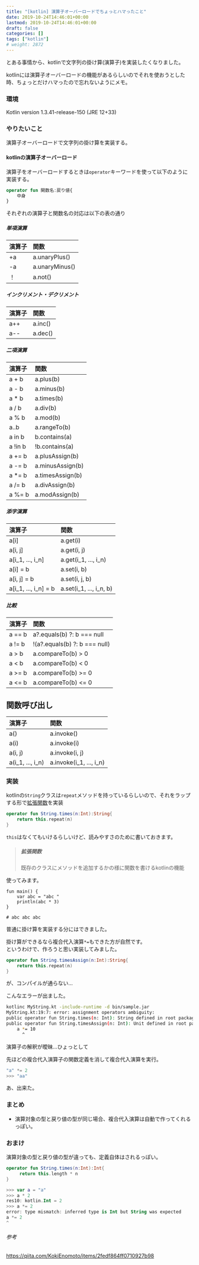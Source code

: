 ```yaml
---
title: "[kotlin] 演算子オーバーロードでちょっとハマったこと"
date: 2019-10-24T14:46:01+00:00
lastmod: 2019-10-24T14:46:01+00:00
draft: false
categories: []
tags: ["kotlin"]
# weight: 2872
---
```

とある事情から、kotlinで文字列の掛け算(演算子)を実装したくなりました。  

kotlinには演算子オーバーロードの機能があるらしいのでそれを使おうとした時、ちょっとだけハマったので忘れないようにメモ。  

### 環境  
Kotlin version 1.3.41-release-150 (JRE 12+33)  

### やりたいこと  
演算子オーバーロードで文字列の掛け算を実装する。  

#### kotlinの演算子オーバーロード  
演算子をオーバーロードするときは`operator`キーワードを使って以下のように実装する。  

```kotlin
operator fun 関数名:戻り値{
    中身
}
```


それぞれの演算子と関数名の対応は以下の表の通り  

##### 単項演算
| 演算子 | 関数 |
|:---|:----------|
| +a | a.unaryPlus() |
| -a | a.unaryMinus() |
| ！ | a.not() |

##### インクリメント・デクリメント
| 演算子 | 関数 |
|:---|:----------|
| a++ | a.inc() |
| a-- | a.dec() |

##### 二項演算
| 演算子 | 関数 |
|:---|:----------|
| a + b | a.plus(b) |
| a - b | a.minus(b) |
| a * b | a.times(b) |
| a / b | a.div(b) |
| a % b | a.mod(b) |
| a..b | a.rangeTo(b) |
| a in b | b.contains(a) |
| a !in b | !b.contains(a) |
| a += b | a.plusAssign(b) |
| a -= b  | a.minusAssign(b) |
| a *= b  | a.timesAssign(b) |
| a /= b  | a.divAssign(b) |
| a %= b  | a.modAssign(b) |

##### 添字演算
| 演算子 | 関数 |
|:---|:----------|
| a[i] | a.get(i) |
| a[i, j] | a.get(i, j) |
| a[i_1, ..., i_n] | a.get(i_1, ..., i_n) |
| a[i] = b | a.set(i, b) |
| a[i, j] = b | a.set(i, j, b) |
| a[i_1, ..., i_n] = b | a.set(i_1, ..., i_n, b) |

##### 比較
| 演算子 | 関数 |
|:---|:----------|
| a == b  | a?.equals(b) ?: b === null |
| a != b  | !(a?.equals(b) ?: b === null) |
| a > b | a.compareTo(b) > 0 |
| a < b | a.compareTo(b) < 0 |
| a >= b  | a.compareTo(b) >= 0 |
| a <= b  | a.compareTo(b) <= 0 |

## 関数呼び出し
| 演算子 | 関数 |
|:---|:----------|
| a() | a.invoke() |
| a(i) | a.invoke(i) |
| a(i, j) | a.invoke(i, j) |
| a(i_1, ..., i_n) | a.invoke(i_1, ..., i_n) |

### 実装  
kotlinの`String`クラスは`repeat`メソッドを持っているらしいので、それをラップする形で[拡張関数](#拡張関数)を実装  
```kotlin
operator fun String.times(n:Int):String{
    return this.repeat(n)
}
```
`this`はなくてもいけるらしいけど、読みやすさのために書いておきます。  



> ##### 拡張関数  
> 既存のクラスにメソッドを追加するかの様に関数を書けるkotlinの機能  

使ってみます。  
```
fun main() {
    var abc = "abc "
    println(abc * 3)
}

# abc abc abc 
```
普通に掛け算を実装する分にはできました。  

掛け算ができるなら複合代入演算`*=`もできた方が自然です。  
というわけで、作ろうと思い実装してみました。
```kotlin
operator fun String.timesAssign(n:Int):String{
    return this.repeat(n)
}
```
が、コンパイルが通らない...  

こんなエラーが出ました。  

```bash
kotlinc MyString.kt -include-runtime -d bin/sample.jar
MyString.kt:19:7: error: assignment operators ambiguity: 
public operator fun String.times(n: Int): String defined in root package in file MyString.kt
public operator fun String.timesAssign(n: Int): Unit defined in root package in file MyString.kt
    a *= 10
      ^
```
演算子の解釈が曖昧...ひょっとして   

先ほどの複合代入演算子の関数定義を消して複合代入演算を実行。  
```kotlin
"a" *= 2
>>> "aa"
```

あ、出来た。  

### まとめ  
- 演算対象の型と戻り値の型が同じ場合、複合代入演算は自動で作ってくれるっぽい。  


### おまけ  

演算対象の型と戻り値の型が違っても、定義自体はされるっぽい。  

```kotlin
operator fun String.times(n:Int):Int{
     return this.length * n
}

>>> var a = "a"
>>> a * 2
res10: kotlin.Int = 2
>>> a *= 2
error: type mismatch: inferred type is Int but String was expected
a *= 2
^
```

###### 参考  

https://qiita.com/KokiEnomoto/items/2fedf864ff0710927b98
